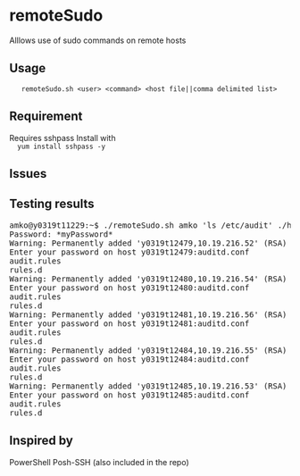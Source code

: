 # remoteSudo

Alllows use of sudo commands on remote hosts

## Usage<br>
`   remoteSudo.sh <user> <command> <host file||comma delimited list>`<br>

## Requirement
Requires sshpass
Install with<br>
`  yum install sshpass -y`

## Issues

  
## Testing results
<pre>amko@y0319t11229:~$ ./remoteSudo.sh amko 'ls /etc/audit' ./hosts
Password: *myPassword*
Warning: Permanently added 'y0319t12479,10.19.216.52' (RSA) to the list of known hosts.
Enter your password on host y0319t12479:auditd.conf
audit.rules
rules.d
Warning: Permanently added 'y0319t12480,10.19.216.54' (RSA) to the list of known hosts.
Enter your password on host y0319t12480:auditd.conf
audit.rules
rules.d
Warning: Permanently added 'y0319t12481,10.19.216.56' (RSA) to the list of known hosts.
Enter your password on host y0319t12481:auditd.conf
audit.rules
rules.d
Warning: Permanently added 'y0319t12484,10.19.216.55' (RSA) to the list of known hosts.
Enter your password on host y0319t12484:auditd.conf
audit.rules
rules.d
Warning: Permanently added 'y0319t12485,10.19.216.53' (RSA) to the list of known hosts.
Enter your password on host y0319t12485:auditd.conf
audit.rules
rules.d</pre>

## Inspired by 
PowerShell Posh-SSH
(also included in the repo)

